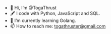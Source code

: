 - 👋 Hi, I’m @TogaThrust
- 🖋️ I code with Python, JavaScript and SQL.
- 🌱 I’m currently learning Golang.
- 📫 How to reach me: togathruster@gmail.com

<!---
TogaThrust/TogaThrust is a ✨ special ✨ repository because its `README.md` (this file) appears on your GitHub profile.
You can click the Preview link to take a look at your changes.
--->
